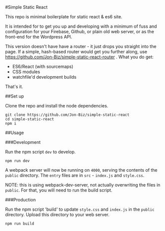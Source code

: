 #Simple Static React

This repo is minimal boilerplate for static react & es6 site.

It is intended for to get you up and developing with a minimum of fuss and configuration for your Firebase, Github, or plain old web server, or as the front-end for the Wordpress API.

This version doesn't have have a router - it just drops you straight into the page. If a simple, hash-based router would get you further along, use
https://github.com/Jon-Biz/simple-static-react-router . What you do get:

- ES6/React (with sourcemaps)
- CSS modules
- watchfile'd development builds

That's it.

##Set up

Clone the repo and install the node dependencies.

```
git clone https://github.com/Jon-Biz/simple-static-react
cd simple-static-react
npm i
```

##Usage

###Development

Run the npm script `dev` to develop.

```
npm run dev
```

A webpack server will now be running on `4000`, serving the contents of the `public` directory. The `entry` files are in `src` - `index.js` and `style.css`.

NOTE: this is using webpack-dev-server, not actually overwriting the files in `public`. For that, you will need to run the build script.

###Production

Run the npm script 'build' to update `style.css` and `index.js` in the `public` directory. Upload this directory to your web server.

```
npm run build
```
